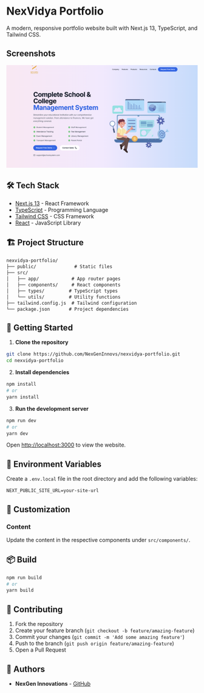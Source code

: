 # NexVidya Portfolio

A modern, responsive portfolio website built with Next.js 13, TypeScript, and Tailwind CSS.

## Screenshots

![Page](image.png)

## 🛠️ Tech Stack

- [Next.js 13](https://nextjs.org/) - React Framework
- [TypeScript](https://www.typescriptlang.org/) - Programming Language
- [Tailwind CSS](https://tailwindcss.com/) - CSS Framework
- [React](https://reactjs.org/) - JavaScript Library

## 🏗️ Project Structure

```
nexvidya-portfolio/
├── public/              # Static files
├── src/
│   ├── app/            # App router pages
│   ├── components/     # React components
│   ├── types/         # TypeScript types
│   └── utils/         # Utility functions
├── tailwind.config.js  # Tailwind configuration
└── package.json       # Project dependencies
```

## 🚀 Getting Started

1. **Clone the repository**

```bash
git clone https://github.com/NexGenInnovs/nexvidya-portfolio.git
cd nexvidya-portfolio
```

2. **Install dependencies**

```bash
npm install
# or
yarn install
```

3. **Run the development server**

```bash
npm run dev
# or
yarn dev
```

Open [http://localhost:3000](http://localhost:3000) to view the website.

## 📝 Environment Variables

Create a `.env.local` file in the root directory and add the following variables:

```env
NEXT_PUBLIC_SITE_URL=your-site-url
```

## 🎨 Customization

### Content

Update the content in the respective components under `src/components/`.

## 📦 Build

```bash
npm run build
# or
yarn build
```


## 🤝 Contributing

1. Fork the repository
2. Create your feature branch (`git checkout -b feature/amazing-feature`)
3. Commit your changes (`git commit -m 'Add some amazing feature'`)
4. Push to the branch (`git push origin feature/amazing-feature`)
5. Open a Pull Request


## 👥 Authors

- **NexGen Innovations** - [GitHub](https://github.com/NexGenInnovs)